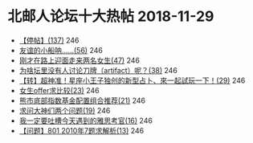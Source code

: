 # 北邮人论坛十大热帖 2018-11-29

- [【停帖】(137)](https://bbs.byr.cn/article/Feeling/3089983) 246
- [友谊的小船呐……(56)](https://bbs.byr.cn/article/Picture/3230306) 246
- [刚才在路上迎面走来两名女生(47)](https://bbs.byr.cn/article/Talking/6075542) 246
- [为啥坛里没有人讨论刀牌（artifact）呢？(38)](https://bbs.byr.cn/article/Dota/956642) 246
- [【转】超神准！星座小王子独创的新型占卜、來一起試玩一下！(29)](https://bbs.byr.cn/article/Constellations/326533) 246
- [女生offer求比较(23)](https://bbs.byr.cn/article/Job/2006931) 246
- [熊市底部指数基金配置组合推荐(21)](https://bbs.byr.cn/article/Financial/76445) 246
- [求问大神们两个问题(19)](https://bbs.byr.cn/article/ML_DM/32724) 246
- [我一定要吐槽今天遇到的雅思考官(16)](https://bbs.byr.cn/article/GoAbroad/361411) 246
- [【问题】801 2010年7题求解析(13)](https://bbs.byr.cn/article/AimGraduate/1153353) 246



